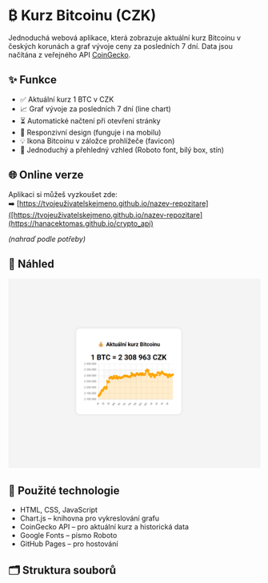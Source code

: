 # ₿ Kurz Bitcoinu (CZK)

Jednoduchá webová aplikace, která zobrazuje aktuální kurz Bitcoinu v českých korunách a graf vývoje ceny za posledních 7 dní. Data jsou načítána z veřejného API [CoinGecko](https://www.coingecko.com/).

## ✨ Funkce

- ✅ Aktuální kurz 1 BTC v CZK
- 📈 Graf vývoje za posledních 7 dní (line chart)
- ⏳ Automatické načtení při otevření stránky
- 📱 Responzivní design (funguje i na mobilu)
- 💡 Ikona Bitcoinu v záložce prohlížeče (favicon)
- 🎨 Jednoduchý a přehledný vzhled (Roboto font, bílý box, stín)

## 🌐 Online verze

Aplikaci si můžeš vyzkoušet zde:  
➡️ [https://tvojeuživatelskejmeno.github.io/nazev-repozitare]([https://tvojeuživatelskejmeno.github.io/nazev-repozitare](https://hanacektomas.github.io/crypto_api)

_(nahraď podle potřeby)_

## 📸 Náhled

![Ukázka aplikace](screenshot.png)

## 🔧 Použité technologie

- HTML, CSS, JavaScript
- Chart.js – knihovna pro vykreslování grafu
- CoinGecko API – pro aktuální kurz a historická data
- Google Fonts – písmo Roboto
- GitHub Pages – pro hostování

## 🗂️ Struktura souborů

